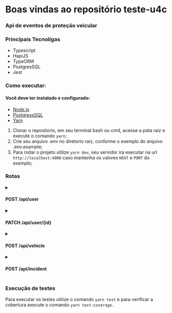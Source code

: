 # Boas vindas ao repositório teste-u4c

### Api de eventos de proteção veicular

### Principais Tecnoligas

- Typescript
- HapiJS
- TypeORM
- PostgresSQL
- Jest

### Como executar:

#### Você deve ter instalado e configurado: 

- [Node.js](https://nodejs.org/en/)
- [PostgressSQL](https://www.postgresql.org/)
- [Yarn](https://yarnpkg.com/)

1. Clonar o repositorio, em seu terminal bash ou cmd, acesse a pata raiz e execute o comando `yarn`;
2. Crie seu arquivo .env no diretorio raiz, conforme o exemplo do arquivo .env.example;
3. Para rodar o projeto utilize `yarn dev`, seu servidor ira executar na url `http://localhost:4000` caso mantenha os valores `HOST` e `PORT` do exemplo;

### Rotas

<details>

<summary style="font-size:14px">

 #### POST /api/user
</summary>

#### Cadastro de usuario e edição de terceiro já cadastrado

Modelo de entrada:

```json
  {
    "name": "Nome ficticio",
    "password": "senha fictia",
    "email": "email@email.com",
    "phone": "999999999",
    "driverLicense": "registro falso"
  }
```

Modelo de saída:

Status Code **201**

```json
  {
    "status": "Created",
    "data": {
      "name": "Nome ficticio",
      "email": "email@email.com",
      "isClient": true,
      "driverLicense": "registro falso",
      "phone": "999999999",
      "updatedAt": null,
      "id": 4,
      "createdAt": "2022-09-02T06:16:00.534Z"
    }
  }
```

**Nota**: Caso o campo `driverLicense` exista, essa rota realiza uma edição e não possuí objeto de sáida e retorna Status Code **204**.
</details>

<details>

<summary style="font-size:14px">

 #### PATCH /api/user/{id}
</summary>

#### Edição de usuario

Modelo de entrada:

```json
{
  "name": "Nome ficticio",
  "password": "senha fictia",
  "email": "email@email.com",
  "phone": "999999999"
}
```

Essa rota realiza uma edição e não possuí objeto de sáida e retorna Status Code **204**.
</details>

<details>

<summary style="font-size:14px">

 #### POST /api/vehicle
</summary>

#### Cadastro de veículo

Modelo de entrada:

```json
{
  "modelName": "Modelo de Carro",
  "licensePlate": "PLACADECARRO",
  "userId": 1
}
```

Modelo de saída:

Status Code **201**

```json
{
  "status": "Created",
  "data": {
    "modelName": "Modelo de Carro",
    "licensePlate": "PLACADECARRO",
    "updatedAt": null,
    "id": 1,
    "createdAt": "2022-09-02T06:16:00.534Z",
    "user": {
      "id": 1,
      "name": "Nome ficticio",
      "email": "email@email.com",
      "isClient": true,
      "driverLicense": "aa2a3aaaa",
      "phone": "999999999",
      "createdAt": "2022-09-02T05:38:42.021Z",
      "updatedAt": null
    }
  }
}
```

</details>

<details>

<summary style="font-size:14px">

 #### POST /api/incident
</summary>

#### Cadastro de incidente

Modelo de entrada:

```json
 {
   "thirdParty": {
     "name": "Terceiro", 
     "email": "terceiro@gmail.com", 
     "driverLicense": "licensadoterceiro", 
     "phone" : "999999999"
   },
    "vehicleId": 1, 
    "userId": 1, 
    "eventDate": "2022-08-31 13:27:54.775829"
 }
```

Modelo de saída:

Status Code **201**

```json
{
  "status": "Created",
  "data": {
    "vehicle": {
      "id": 1,
      "modelName": "Modelo de Carro",
      "licensePlate": "PLACADECARRO",
      "createdAt": "2022-09-02T06:16:00.534Z",
      "updatedAt": null
    },
    "eventDate": "2022-08-31T16:27:54.775Z",
    "updatedAt": null,
    "id": 1,
    "createdAt": "2022-09-02T06:16:00.534Z",
    "user": {
      "id": 1,
      "name": "Nome ficticio",
      "email": "email@email.com",
      "isClient": true,
      "driverLicense": "aa2a3aaaa",
      "phone": "999999999",
      "createdAt": "2022-09-02T05:38:42.021Z",
      "updatedAt": null
    },
    "thirdParty": {
      "id": 5,
      "name": "Terceiro",
      "email": "terceiro@gmail.com",
      "isClient": false,
      "driverLicense": "licensadoterceiro",
      "phone": "999999999",
      "createdAt": "2022-09-02T06:16:00.534Z",
      "updatedAt": null
    }
  }
}
```

</details>

### Execução de testes

Para executar os testes utilize o comando `yarn test` e para verificar a cobertura execute o comando `yarn test:coverage`.
